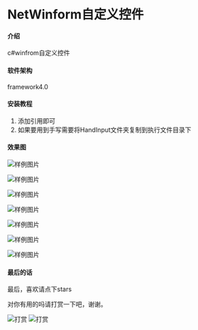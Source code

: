 # NetWinform自定义控件

#### 介绍
c#winfrom自定义控件

#### 软件架构
framework4.0


#### 安装教程

1. 添加引用即可
2. 如果要用到手写需要将HandInput文件夹复制到执行文件目录下

#### 效果图

![样例图片](https://images.gitee.com/uploads/images/2019/0808/115451_58184685_301547.png "样例图片1.png")

![样例图片](https://images.gitee.com/uploads/images/2019/0808/115531_8a10e14a_301547.png "样例图片2.png")

![样例图片](https://images.gitee.com/uploads/images/2019/0808/115540_eeecc755_301547.png "样例图片3.png")

![样例图片](https://images.gitee.com/uploads/images/2019/0808/115548_009dbad6_301547.png "样例图片4.png")

![样例图片](https://images.gitee.com/uploads/images/2019/0808/115555_a7622fba_301547.png "样例图片5.png")

![样例图片](https://images.gitee.com/uploads/images/2019/0808/115602_e63e6436_301547.png "样例图片6.png")

![样例图片](https://images.gitee.com/uploads/images/2019/0808/115607_fe37ad95_301547.png "样例图片7.png")

#### 最后的话

最后，喜欢请点下stars

对你有用的吗请打赏一下吧，谢谢。

![打赏](https://images.gitee.com/uploads/images/2019/0808/120103_7e69fe7c_301547.jpeg "1.jpg")
![打赏](https://images.gitee.com/uploads/images/2019/0808/120112_04613892_301547.jpeg "2.jpg")
